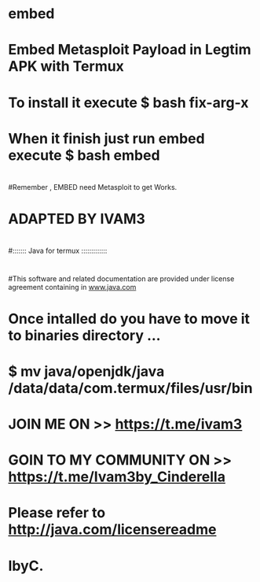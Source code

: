 # embed
# 
# Embed Metasploit Payload in Legtim APK with Termux
#
# To install it execute $ bash fix-arg-x
# When it finish just run embed execute $ bash embed
#
#Remember , EMBED need Metasploit to get Works.
#
# ADAPTED BY IVAM3
#
#:::::::  Java for termux  :::::::::::::
#
#This software and related documentation are provided under license agreement containing in www.java.com
#
# Once intalled do you have to move it to binaries directory ...
#
# $ mv java/openjdk/java /data/data/com.termux/files/usr/bin
#
# JOIN ME ON >> https://t.me/ivam3
#
# GOIN TO MY COMMUNITY ON >> https://t.me/Ivam3by_Cinderella
#
# Please refer to http://java.com/licensereadme

#                       IbyC.
